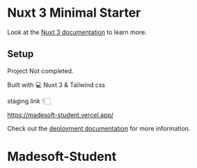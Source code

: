 # Nuxt 3 Minimal Starter

Look at the [Nuxt 3 documentation](https://nuxt.com/docs/getting-started/introduction) to learn more.

## Setup

Project Not completed.

Built with 
💻  Nuxt 3 & Tailwind css

staging link 👇🏻

https://madesoft-student.vercel.app/

Check out the [deployment documentation](https://nuxt.com/docs/getting-started/deployment) for more information.
# Madesoft-Student
